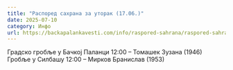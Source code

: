 ```yaml
---
title: "Распоред сахрана за уторак (17.06.)"
date: 2025-07-10
category: Инфо
url: https://backapalankavesti.com/info/raspored-sahrana/raspored-sahrana-za-utorak-17-06/
---
```


Градско гробље у Бачкој Паланци
12:00 – Томашек Зузана (1946)
Гробље у Силбашу
12:00 – Мирков Бранислав (1953)
